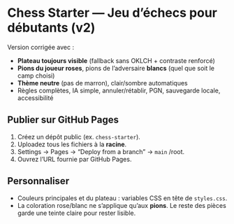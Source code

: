 # Chess Starter — Jeu d’échecs pour débutants (v2)

Version corrigée avec :
- **Plateau toujours visible** (fallback sans OKLCH + contraste renforcé)
- **Pions du joueur roses**, pions de l’adversaire **blancs** (quel que soit le camp choisi)
- **Thème neutre** (pas de marron), clair/sombre automatiques
- Règles complètes, IA simple, annuler/rétablir, PGN, sauvegarde locale, accessibilité

## Publier sur GitHub Pages
1. Créez un dépôt public (ex. `chess-starter`).
2. Uploadez tous les fichiers à la **racine**.
3. Settings → Pages → “Deploy from a branch” → `main` /root.
4. Ouvrez l’URL fournie par GitHub Pages.

## Personnaliser
- Couleurs principales et du plateau : variables CSS en tête de `styles.css`.
- La coloration rose/blanc ne s’applique qu’aux **pions**. Le reste des pièces garde une teinte claire pour rester lisible.
